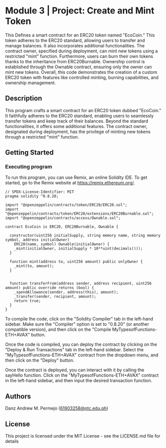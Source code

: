 # Module 3 | Project: Create and Mint Token

This Defines a smart contract for an ERC20 token named "EcoCoin." This token adheres to the ERC20 standard, allowing users to transfer and manage balances. It also incorporates additional functionalities. The contract owner, specified during deployment, can mint new tokens using a restricted "mint" function. Furthermore, users can burn their own tokens thanks to the inheritance from ERC20Burnable. Ownership control is established through the Ownable contract, ensuring only the owner can mint new tokens. Overall, this code demonstrates the creation of a custom ERC20 token with features like controlled minting, burning capabilities, and ownership management.

## Description

This program crafts a smart contract for an ERC20 token dubbed "EcoCoin." It faithfully adheres to the ERC20 standard, enabling users to seamlessly transfer tokens and keep track of their balances. Beyond the standard functionalities, it offers some additional features. The contract owner, designated during deployment, has the privilege of minting new tokens through a restricted "mint" function.


## Getting Started

### Executing program

To run this program, you can use Remix, an online Solidity IDE. To get started, go to the Remix website at https://remix.ethereum.org/.

```
// SPDX-License-Identifier: MIT
pragma solidity ^0.8.20;

import "@openzeppelin/contracts/token/ERC20/ERC20.sol";
import "@openzeppelin/contracts/token/ERC20/extensions/ERC20Burnable.sol";
import "@openzeppelin/contracts/access/Ownable.sol";

contract EcoCoin is ERC20, ERC20Burnable, Ownable {

  constructor(uint256 initialSupply, string memory name, string memory symbol, address initialOwner) 
    ERC20(name, symbol) Ownable(initialOwner) {
    _mint(initialOwner, initialSupply * 10**uint(decimals()));
  }

  function mint(address to, uint256 amount) public onlyOwner {
    _mint(to, amount);
  }

  
  function transferFrom(address sender, address recipient, uint256 amount) public override returns (bool) {
    _spendAllowance(sender, address(this), amount); 
    _transfer(sender, recipient, amount);
    return true;
  }
}

```

To compile the code, click on the "Solidity Compiler" tab in the left-hand sidebar. Make sure the "Compiler" option is set to "0.8.20" (or another compatible version), and then click on the "Compile MyTypesofFunctions-ETH+AVAX" button.

Once the code is compiled, you can deploy the contract by clicking on the "Deploy & Run Transactions" tab in the left-hand sidebar. Select the "MyTypesofFunctions-ETH+AVAX" contract from the dropdown menu, and then click on the "Deploy" button.

Once the contract is deployed, you can interact with it by calling the sayHello function. Click on the "MyTypesofFunctions-ETH+AVAX" contract in the left-hand sidebar, and then input the desired transaction function.

## Authors

Danz Andrew M. Permejo (61903258@ntc.edu.ph)


## License

This project is licensed under the MIT License - see the LICENSE.md file for details
